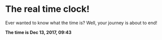 # The real time clock!

Ever wanted to know what the time is? Well, your journey is about to end!

**The time is Dec 13, 2017, 09:43**
